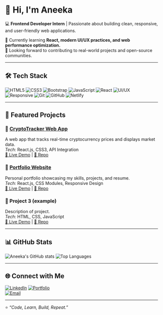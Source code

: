 # 👋 Hi, I'm Aneeka

💻 **Frontend Developer Intern** | Passionate about building clean, responsive, and user-friendly web applications.  

🌱 Currently learning **React, modern UI/UX practices, and web performance optimization.**  
🚀 Looking forward to contributing to real-world projects and open-source communities.  

---

## 🛠️ Tech Stack

![HTML5](https://img.shields.io/badge/HTML5-E34F26?style=for-the-badge&logo=html5&logoColor=white)
![CSS3](https://img.shields.io/badge/CSS3-1572B6?style=for-the-badge&logo=css3&logoColor=white)
![Bootstrap](https://img.shields.io/badge/Bootstrap-7952B3?style=for-the-badge&logo=bootstrap&logoColor=white)
![JavaScript](https://img.shields.io/badge/JavaScript%20(Basic)-F7DF1E?style=for-the-badge&logo=javascript&logoColor=black)
![React](https://img.shields.io/badge/React.js%20(Basic)-20232A?style=for-the-badge&logo=react&logoColor=61DAFB)
![UI/UX](https://img.shields.io/badge/UI%2FUX%20Design-FF69B4?style=for-the-badge&logo=figma&logoColor=white)
![Responsive](https://img.shields.io/badge/Responsive%20Web%20Design-00C7B7?style=for-the-badge&logo=responsive&logoColor=white)
![Git](https://img.shields.io/badge/Git-F05032?style=for-the-badge&logo=git&logoColor=white)
![GitHub](https://img.shields.io/badge/GitHub-181717?style=for-the-badge&logo=github&logoColor=white)
![Netlify](https://img.shields.io/badge/Netlify-00C7B7?style=for-the-badge&logo=netlify&logoColor=white)

---

## 📌 Featured Projects

### 🔹 [CryptoTracker Web App](https://cryptopricetracks.netlify.app/)  
A web app that tracks real-time cryptocurrency prices and displays market data.  
*Tech:* React.js, CSS3, API Integration  
[🔗 Live Demo](https://cryptopricetracks.netlify.app/) | [📂 Repo](#)  

### 🔹 [Portfolio Website](https://anee-portfolio.netlify.app/)  
Personal portfolio showcasing my skills, projects, and resume.  
*Tech:* React.js, CSS Modules, Responsive Design  
[🔗 Live Demo](https://anee-portfolio.netlify.app/) | [📂 Repo](#)  

### 🔹 Project 3 (example)  
Description of project.  
*Tech:* HTML, CSS, JavaScript  
[🔗 Live Demo](#) | [📂 Repo](#)  

---

## 📊 GitHub Stats

![Aneeka's GitHub stats](https://www.linkedin.com/in/aneeka-a74166204/) 
![Top Languages](https://github-readme-stats.vercel.app/api/top-langs/?username=aneeka&layout=compact&theme=tokyonight)

---

## 🌐 Connect with Me

[![LinkedIn](https://img.shields.io/badge/LinkedIn-0077B5?style=for-the-badge&logo=linkedin&logoColor=white)](https://www.linkedin.com/in/aneeka-a74166204/)
[![Portfolio](https://img.shields.io/badge/Portfolio-000000?style=for-the-badge&logo=vercel&logoColor=white)](https://anee-portfolio.netlify.app/)  
[![Email](https://img.shields.io/badge/Email-D14836?style=for-the-badge&logo=gmail&logoColor=white)](mailto:aneeka.0026@gmail.com)  

---

⭐️ *“Code, Learn, Build, Repeat.”*  
